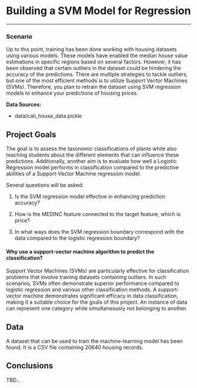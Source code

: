 # Building a SVM Model for Regression

---

### Scenario
Up to this point, training has been done working with housing datasets using various models. These models have enabled the median house value estimations in specific regions based on several factors. However, it has been observed that certain outliers in the dataset could be hindering the accuracy of the predictions. There are multiple strategies to tackle outliers, but one of the most efficient methods is to utilize Support Vector Machines (SVMs). Therefore, you plan to retrain the dataset using SVM regression models to enhance your predictions of housing prices.


**Data Sources:**

- data/cali_house_data.pickle

## Project Goals
The goal is to assess the taxonomic classifications of plants while also teaching students about the different elements that can influence these predictions. Additionally, another aim is to evaluate how well a Logistic Regression model performs in classification compared to the predictive abilities of a Support-Vector Machine regression model.

Several questions will be asked:

1. Is the SVM regression model effective in enhancing prediction accuracy?

2. How is the MEDINC feature connected to the target feature, which is price?

3. In what ways does the SVM regression boundary correspond with the data compared to the logistic regression boundary?




#### Why use a support-vector machine algorithm to predict the classification?
Support Vector Machines (SVMs) are particularly effective for classification problems that involve training datasets containing outliers. In such scenarios, SVMs often demonstrate superior performance compared to logistic regression and various other classification methods.  A support-vector machine demonstrates significant efficacy in data classification, making it a suitable choice for the goals of this project. An instance of data can represent one category while simultaneously not belonging to another.


## Data
A dataset that can be used to train the machine-learning model has been found. It is a CSV file containing 20640 housing records. 


## Conclusions

TBD...